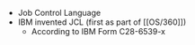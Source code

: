 - Job Control Language
- IBM invented JCL (first as part of [[OS/360]])
	- According to IBM Form C28-6539-x